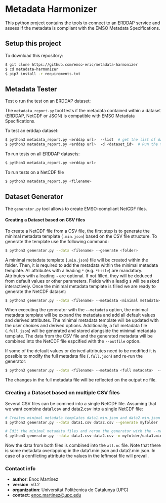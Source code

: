 # Metadata Harmonizer #
This python project contains the tools to connect to an ERDDAP service and assess if the metadata is compliant with the EMSO Metadata Specifications. 

## Setup this project ##
To download this repository:
```bash
$ git clone https://github.com/emso-eric/metadata-harmonizer
$ cd metadata-harmonizer
$ pip3 install -r requirements.txt
```

## Metadata Tester ##
Test o run the test on an ERDDAP dataset:

The `metadata_report.py` tool tests if the metadata contained within a dataset (ERDDAP, NetCDF or JSON) is compatible with EMSO Metadata Specifications.

To test an erddap dataset:
```bash
$ python3 metadata_report.py <erddap url>  --list  # get the list of datasets
$ python3 metadata_report.py <erddap url>  -d <dataset_id>  # Run the test for one dataset
```
    
To run tests on all ERDDAP datasets:
```bash
$ python3 metadata_report.py <erddap url> 
```
To run tests on a NetCDF file
```bash
$ python3 metadata_report.py <filename> 
```

## Dataset Generator ##
The `generator.py` tool allows to create EMSO-compliant NetCDF files.

#### Creating a Dataset based on CSV files ####
To create a NetCDF file from a CSV file, the first step is to generate the minimal metadata template (`.min.json`) based on the CSV file structure. To generate the template use the following command:  

```bash
$ python3 generator.py --data <filename> --generate <folder> 
```

A minimal metadata template (`.min.json`) file will be created within the folder. Then, it is required to add the metadata within the minimal metadata template. All attributes with a leading `*` (e.g. `*title`) are mandatory. Attributes with a leading `~` are optional. If not filled, they will be deduced from default values or other parameters. Fields with a leadig `$` will be asked interactively. Once the minimal metadata template is filled we are ready to generate the NetCDF dataset:

```bash
$ python3 generator.py --data <filename> --metadata <minimal metadata>  --outfile <output nc file> 
```
When executing the generator with the `--metadata` option, the minimal metadata template will be expand the metadata and add all default values and derived attributes. The minimal metadata template will be updated with the user choices and derived options. Additionally, a full metadata file (`.full.json`) will be generated and stored alongside the minimal metadata template. The data from the CSV file and the generated metadata will be combined into the NetCDF file espcified with the `--outfile` option.

If some of the default values or derived attributes need to be modified it is possible to modify the full metadata file (`.full.json`) and re-run the generator:
```bash
$ python3 generator.py --data <filename> --metadata <full metadata>  --outfile <output nc file> 
```

The changes in the full metadata file will be reflected on the output nc file.

### Creating a Dataset based on multiple CSV files ###

Several CSV files can be comined into a single NetCDF file. Assuming that we want combine data1.csv and data2.csv into a single NetCDF file: 

```bash
# Creates minimal metadata templates data1.min.json and data2.min.json
$ python3 generator.py --data data1.csv data2.csv --generate myfolder

# Edit the minimal metadata files and rerun the generator with the --metadata option
$ python3 generator.py --data data1.csv data2.csv -m myfolder/data1.min.json myfolder/data2.min.json -o all.nc
```

Now the data from both files is combined into the `all.nc` file. Note that there is some metadata overlapping in the data1.min.json and data2.min.json. In case of a conflicting attribute the values in the leftmost file will prevail.


### Contact info ###

* **author**: Enoc Martínez  
* **version**: v0.2    
* **organization**: Universitat Politècnica de Catalunya (UPC)  
* **contact**: enoc.martinez@upc.edu  
